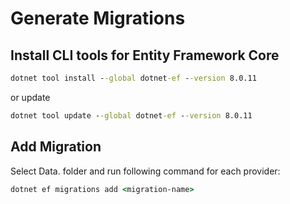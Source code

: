 # Generate Migrations

## Install CLI tools for Entity Framework Core
```cmd
dotnet tool install --global dotnet-ef --version 8.0.11
```

or update

```cmd
dotnet tool update --global dotnet-ef --version 8.0.11
```

## Add Migration
Select Data.<Provider> folder and run following command for each provider:

```cmd
dotnet ef migrations add <migration-name>
